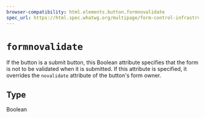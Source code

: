 ```yaml
---
browser-compatibility: html.elements.button.formnovalidate
spec_url: https://html.spec.whatwg.org/multipage/form-control-infrastructure.html#attr-fs-formnovalidate
---
```


# `formnovalidate`

If the button is a submit button, this Boolean attribute specifies
that the form is not to be validated when it is submitted. If this
attribute is specified, it overrides the `novalidate` attribute of
the button's form owner.

## Type

Boolean
